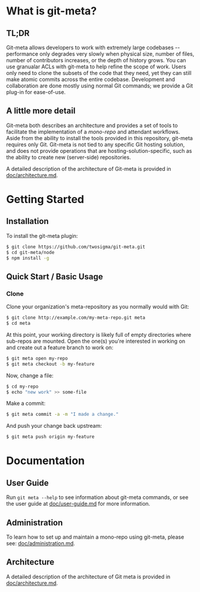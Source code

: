 <!--
    Copyright (c) 2016, Two Sigma Open Source
    All rights reserved.

    Redistribution and use in source and binary forms, with or without
    modification, are permitted provided that the following conditions are met:

    * Redistributions of source code must retain the above copyright notice,
      this list of conditions and the following disclaimer.

    * Redistributions in binary form must reproduce the above copyright notice,
      this list of conditions and the following disclaimer in the documentation
      and/or other materials provided with the distribution.

    * Neither the name of git-meta nor the names of its
      contributors may be used to endorse or promote products derived from
      this software without specific prior written permission.

    THIS SOFTWARE IS PROVIDED BY THE COPYRIGHT HOLDERS AND CONTRIBUTORS "AS IS"
    AND ANY EXPRESS OR IMPLIED WARRANTIES, INCLUDING, BUT NOT LIMITED TO, THE
    IMPLIED WARRANTIES OF MERCHANTABILITY AND FITNESS FOR A PARTICULAR PURPOSE
    ARE DISCLAIMED. IN NO EVENT SHALL THE COPYRIGHT HOLDER OR CONTRIBUTORS BE
    LIABLE FOR ANY DIRECT, INDIRECT, INCIDENTAL, SPECIAL, EXEMPLARY, OR
    CONSEQUENTIAL DAMAGES (INCLUDING, BUT NOT LIMITED TO, PROCUREMENT OF
    SUBSTITUTE GOODS OR SERVICES; LOSS OF USE, DATA, OR PROFITS; OR BUSINESS
    INTERRUPTION) HOWEVER CAUSED AND ON ANY THEORY OF LIABILITY, WHETHER IN
    CONTRACT, STRICT LIABILITY, OR TORT (INCLUDING NEGLIGENCE OR OTHERWISE)
    ARISING IN ANY WAY OUT OF THE USE OF THIS SOFTWARE, EVEN IF ADVISED OF THE
    POSSIBILITY OF SUCH DAMAGE.
-->

# What is git-meta?

## TL;DR

Git-meta allows developers to work with extremely large codebases --
performance only degrades very slowly when physical size, number of
files, number of contributors increases, or the depth of history grows.
You can use granualar ACLs with git-meta to help refine the scope of work.
Users only need to clone the subsets of the code that they need, yet they
can still make atomic commits across the entire codebase.  Development and
collaboration are done mostly using normal Git commands; we provide a Git
plug-in for ease-of-use.

## A little more detail

Git-meta both describes an architecture and provides a set of tools to
facilitate the implementation of a *mono-repo* and attendant workflows.  Aside
from the ability to install the tools provided in this repository, git-meta
requires only Git.  Git-meta is not tied to any specific Git hosting solution,
and does not provide operations that are hosting-solution-specific, such as the
ability to create new (server-side) repositories.

A detailed description of the architecture of Git-meta is provided in
[doc/architecture.md](doc/architecture.md).

# Getting Started

## Installation

To install the git-meta plugin:

```bash
$ git clone https://github.com/twosigma/git-meta.git
$ cd git-meta/node
$ npm install -g
```

## Quick Start / Basic Usage

### Clone

Clone your organization's meta-repository as you normally would with Git:

```bash
$ git clone http://example.com/my-meta-repo.git meta
$ cd meta
````

At this point, your working directory is likely full of empty directories where
sub-repos are mounted.  Open the one(s) you're interested in working on and
create out a feature branch to work on:

```bash
$ git meta open my-repo
$ git meta checkout -b my-feature
```

Now, change a file:

```bash
$ cd my-repo
$ echo "new work" >> some-file
```

Make a commit:

```bash
$ git meta commit -a -m "I made a change."
```

And push your change back upstream:

```bash
$ git meta push origin my-feature
```

# Documentation

## User Guide

Run `git meta --help` to see information about git-meta commands, or see the
user guide at [doc/user-guide.md](doc/user-guide.md) for more information.

## Administration

To learn how to set up and maintain a mono-repo using git-meta, please see:
[doc/administration.md](doc/administration.md).

## Architecture

A detailed description of the architecture of Git meta is provided in
[doc/architecture.md](doc/architecture.md).

